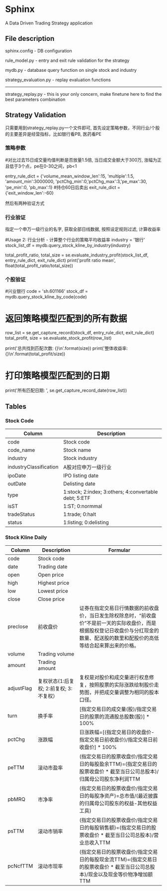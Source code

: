 # Sphinx
A Data Driven Trading Strategy application

## File description

sphinx.config - DB configuration 

rule_model.py - entry and exit rule validation for the strategy

mydb.py - database query function on single stock and industry

strategy_evaluation.py - replay evaluation functions

-------------------------------------------------------

strategy_replay.py - this is your only concern, make finetune here to find the best parameters combination

## Strategy Validation
只需要用到strategy_replay.py一个文件即可, 首先设定策略参数，不同行业/个股的主要差异是经营指标，比如银行看PB, 医药看PE
### 策略参数
#对比过去15日成交量均值判断是否放量1.5倍, 当日成交金额大于300万, 涨幅为正且低于3个点，pe在0-30之间，pb<1

entry_rule_dict = {'volume_mean_window_len':15, 'multiple':1.5, 'amount_min':3000000, 
                   'pctChg_min':0,'pctChg_max':3,'pe_max':30, 'pe_min':0, 'pb_max':1}
#持仓60日后卖出
exit_rule_dict = {'exit_window_len':-60}

然后有两种验证方式

### 行业验证
指定一个申万一级行业的名字, 获取全部日线数据, 按照设定规则过滤, 计算收益率

#Usage 2: 行业分析 - 计算整个行业的策略平均收益率
industry = '银行'
stock_list_df = mydb.query_stock_kline_by_industry(industry)

total_profit_ratio, total_size = se.evaluate_industry_profit(stock_list_df, entry_rule_dict, exit_rule_dict)
print('profit ratio mean', float(total_profit_ratio/total_size))

### 个股验证
#兴业银行
code = 'sh.601166'
stock_df = mydb.query_stock_kline_by_code(code)

# 返回策略模型匹配到的所有数据
row_list = se.get_capture_record(stock_df, entry_rule_dict, exit_rule_dict)
total_profit, size = se.evaluate_stock_profit(row_list)

print('总共找到匹配次数: {}\n'.format(size))
print('整体收益率:  {}\n'.format(total_profit/size))
# 打印策略模型匹配到的日期
print('所有匹配日期: ', se.get_capture_record_date(row_list))

## Tables
### Stock Code
| Column        | Description |
| ------------- | ------------- |
| code          | Stock code  |
| code_name     | Stock name  |
| industry      | Stock industry |
| industryClassification | A股对应申万一级行业 |
| ipoDate       | IPO listing date |
| outDate       | Delisting date |
| type          | 1:stock; 2:index; 3:others; 4:convertable debt; 5:ETF |
| isST          | 1:ST; 0:normmal |
| tradeStatus   | 1:trade; 0:halt |
| status        | 1:listing; 0:delisting |


### Stock Kline Daily
| Column        | Description | Formular|
| ------------- | ------------- | ------------- |
| code          | Stock code  | |
| date          | Trading date | |
| open          | Open price | |
| high          | Highest price | |
| low           | Lowest price | |
| close         | Close price | |
| preclose      | 前收盘价 | 证券在指定交易日行情数据的前收盘价，当日发生除权除息时，“前收盘价”不是前一天的实际收盘价，而是根据股权登记日收盘价与分红现金的数量、配送股的数里和配股价的高低等结合起来算出来的价格。|
| volume         | Trading volume | |
| amount         | Trading amount | |
| adjustFlag     | 复权状态(1:后复权; 2:前复权; 3:不复权） | 复权是对股价和成交量进行权息修复，按照股票的实际涨跌绘制股价走势图，并把成交量调整为相同的股本口径。 |
| turn            | 换手率 | [指定交易日的成交量(股)/指定交易日的股票的流通股总股数(股)] * 100% |
| pctChg        | 涨跌幅 | 日涨跌幅=[(指定交易日的收盘价-指定交易日前收盘价)/指定交易日前收盘价] * 100%|
| peTTM         | 滚动市盈率 | (指定交易日的股票收盘价/指定交易日的每股盈余TTM)=(指定交易日的股票收盘价 * 截至当日公司总股本)/归属母公司股东净利润TTM |
| pbMRQ | 市净率 | (指定交易日的股票收盘价/指定交易日的每股净资产)=总市值/(最近披露的归属母公司股东的权益-其他权益工具) |
| psTTM | 滚动市销率 | (指定交易日的股票收盘价/指定交易日的每股销售额)=(指定交易日的股票收盘价 * 截至当日公司总股本)/营业总收入TTM |
| pcNcfTTM      | 滚动市现率 | (指定交易日的股票收盘价/指定交易日的每股现金流TTM)=(指定交易日的股票收盘价 * 截至当日公司总股本)/现金以及现金等价物净增加额TTM |

